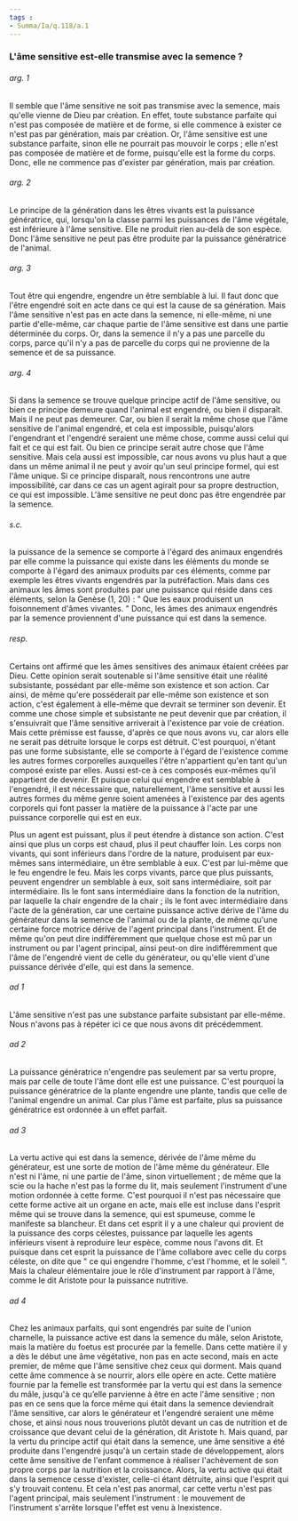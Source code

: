 ```yaml
---
tags : 
- Summa/Ia/q.118/a.1
---
```


### L'âme sensitive est-elle transmise avec la semence ?



###### arg. 1
Il semble que l'âme sensitive ne soit pas transmise avec la semence, mais qu'elle vienne de Dieu par création. En effet, toute substance parfaite qui n'est pas composée de matière et de forme, si elle commence à exister ce n'est pas par génération, mais par création. Or, l'âme sensitive est une substance parfaite, sinon elle ne pourrait pas mouvoir le corps ; elle n'est pas composée de matière et de forme, puisqu'elle est la forme du corps. Donc, elle ne commence pas d'exister par génération, mais par création. 

###### arg. 2
Le principe de la génération dans les êtres vivants est la puissance génératrice, qui, lorsqu'on la classe parmi les puissances de l'âme végétale, est inférieure à l'âme sensitive. Elle ne produit rien au-delà de son espèce. Donc l'âme sensitive ne peut pas être produite par la puissance génératrice de l'animal. 

###### arg. 3
Tout être qui engendre, engendre un être semblable à lui. Il faut donc que l'être engendré soit en acte dans ce qui est la cause de sa génération. Mais l'âme sensitive n'est pas en acte dans la semence, ni elle-même, ni une partie d'elle-même, car chaque partie de l'âme sensitive est dans une partie déterminée du corps. Or, dans la semence il n'y a pas une parcelle du corps, parce qu'il n'y a pas de parcelle du corps qui ne provienne de la semence et de sa puissance. 

###### arg. 4
Si dans la semence se trouve quelque principe actif de l'âme sensitive, ou bien ce principe demeure quand l'animal est engendré, ou bien il disparaît. Mais il ne peut pas demeurer. Car, ou bien il serait la même chose que l'âme sensitive de l'animal engendré, et cela est impossible, puisqu'alors l'engendrant et l'engendré seraient une même chose, comme aussi celui qui fait et ce qui est fait. Ou bien ce principe serait autre chose que l'âme sensitive. Mais cela aussi est impossible, car nous avons vu plus haut a que dans un même animal il ne peut y avoir qu'un seul principe formel, qui est l'âme unique. Si ce principe disparaît, nous rencontrons une autre impossibilité, car dans ce cas un agent agirait pour sa propre destruction, ce qui est impossible. L'âme sensitive ne peut donc pas être engendrée par la semence. 

###### s.c.
la puissance de la semence se comporte à l'égard des animaux engendrés par elle comme la puissance qui existe dans les éléments du monde se comporte à l'égard des animaux produits par ces éléments, comme par exemple les êtres vivants engendrés par la putréfaction. Mais dans ces animaux les âmes sont produites par une puissance qui réside dans ces éléments, selon la Genèse (1, 20) : " Que les eaux produisent un foisonnement d'âmes vivantes. " Donc, les âmes des animaux engendrés par la semence proviennent d'une puissance qui est dans la semence. 

###### resp.
Certains ont affirmé que les âmes sensitives des animaux étaient créées par Dieu. Cette opinion serait soutenable si l'âme sensitive était une réalité subsistante, possédant par elle-même son existence et son action. Car ainsi, de même qu'ere posséderait par elle-même son existence et son action, c'est également à elle-même que devrait se terminer son devenir. Et comme une chose simple et subsistante ne peut devenir que par création, il s'ensuivrait que l'âme sensitive arriverait à l'existence par voie de création. Mais cette prémisse est fausse, d'après ce que nous avons vu, car alors elle ne serait pas détruite lorsque le corps est détruit. C'est pourquoi, n'étant pas une forme subsistante, elle se comporte à l'égard de l'existence comme les autres formes corporelles auxquelles l'être n'appartient qu'en tant qu'un composé existe par elles. Aussi est-ce à ces composés eux-mêmes qu'il appartient de devenir. Et puisque celui qui engendre est semblable à l'engendré, il est nécessaire que, naturellement, l'âme sensitive et aussi les autres formes du même genre soient amenées à l'existence par des agents corporels qui font passer la matière de la puissance à l'acte par une puissance corporelle qui est en eux. 

Plus un agent est puissant, plus il peut étendre à distance son action. C'est ainsi que plus un corps est chaud, plus il peut chauffer loin. Les corps non vivants, qui sont inférieurs dans l'ordre de la nature, produisent par eux-mêmes sans intermédiaire, un être semblable à eux. C'est par lui-même que le feu engendre le feu. Mais les corps vivants, parce que plus puissants, peuvent engendrer un semblable à eux, soit sans intermédiaire, soit par intermédiaire. Ils le font sans intermédiaire dans la fonction de la nutrition, par laquelle la chair engendre de la chair ; ils le font avec intermédiaire dans l'acte de la génération, car une certaine puissance active dérive de l'âme du générateur dans la semence de l'animal ou de la plante, de même qu'une certaine force motrice dérive de l'agent principal dans l'instrument. Et de même qu'on peut dire indifféremment que quelque chose est mû par un instrument ou par l'agent principal, ainsi peut-on dire indifféremment que l'âme de l'engendré vient de celle du générateur, ou qu'elle vient d'une puissance dérivée d'elle, qui est dans la semence. 

###### ad 1
L'âme sensitive n'est pas une substance parfaite subsistant par elle-même. Nous n'avons pas à répéter ici ce que nous avons dit précédemment. 

###### ad 2
La puissance génératrice n'engendre pas seulement par sa vertu propre, mais par celle de toute l'âme dont elle est une puissance. C'est pourquoi la puissance génératrice de la plante engendre une plante, tandis que celle de l'animal engendre un animal. Car plus l'âme est parfaite, plus sa puissance génératrice est ordonnée à un effet parfait. 

###### ad 3
La vertu active qui est dans la semence, dérivée de l'âme même du générateur, est une sorte de motion de l'âme même du générateur. Elle n'est ni l'âme, ni une partie de l'âme, sinon virtuellement ; de même que la scie ou la hache n'est pas la forme du lit, mais seulement l'instrument d'une motion ordonnée à cette forme. C'est pourquoi il n'est pas nécessaire que cette forme active ait un organe en acte, mais elle est incluse dans l'esprit même qui se trouve dans la semence, qui est spumeuse, comme le manifeste sa blancheur. Et dans cet esprit il y a une chaleur qui provient de la puissance des corps célestes, puissance par laquelle les agents inférieurs visent à reproduire leur espèce, comme nous l'avons dit. Et puisque dans cet esprit la puissance de l'âme collabore avec celle du corps céleste, on dite que " ce qui engendre l'homme, c'est l'homme, et le soleil ". Mais la chaleur élémentaire joue le rôle d'instrument par rapport à l'âme, comme le dit Aristote pour la puissance nutritive. 

###### ad 4
Chez les animaux parfaits, qui sont engendrés par suite de l'union charnelle, la puissance active est dans la semence du mâle, selon Aristote, mais la matière du foetus est procurée par la femelle. Dans cette matière il y a dès le début une âme végétative, non pas en acte second, mais en acte premier, de même que l'âme sensitive chez ceux qui dorment. Mais quand cette âme commence à se nourrir, alors elle opère en acte. Cette matière fournie par la femelle est transformée par la vertu qui est dans la semence du mâle, jusqu'à ce qu’elle parvienne à être en acte l'âme sensitive ; non pas en ce sens que la force même qui était dans la semence deviendrait l'âme sensitive, car alors le générateur et l'engendré seraient une même chose, et ainsi nous nous trouverions plutôt devant un cas de nutrition et de croissance que devant celui de la génération, dit Aristote h. Mais quand, par la vertu du principe actif qui était dans la semence, une âme sensitive a été produite dans l'engendré jusqu'à un certain stade de développement, alors cette âme sensitive de l'enfant commence à réaliser l'achèvement de son propre corps par la nutrition et la croissance. Alors, la vertu active qui était dans la semence cesse d'exister, celle-ci étant détruite, ainsi que l'esprit qui s'y trouvait contenu. Et cela n'est pas anormal, car cette vertu n'est pas l'agent principal, mais seulement l'instrument : le mouvement de l'instrument s'arrête lorsque l'effet est venu à Inexistence. 

